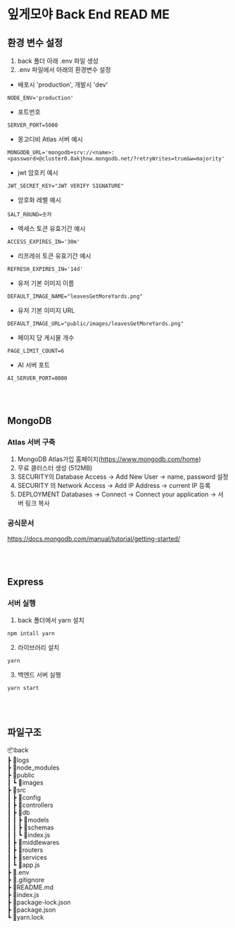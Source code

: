 # 잎게모야 Back End READ ME

## 환경 변수 설정

1. back 폴더 아래 .env 파일 생성
2. .env 파일에서 아래의 환경변수 설정

- 배포시 'production', 개발시 'dev'

```
NODE_ENV='production'
```

- 포트번호

```
SERVER_PORT=5000
```

- 몽고디비 Atlas 서버 예시

```
MONGODB_URL='mongodb+srv://<name>:<password>@cluster0.8akjhnw.mongodb.net/?retryWrites=true&w=majority'
```

- jwt 암호키 예시

```
JWT_SECRET_KEY="JWT VERIFY SIGNATURE"
```

- 암호화 레벨 예시

```
SALT_ROUND=숫자
```

- 엑세스 토큰 유효기간 예시

```
ACCESS_EXPIRES_IN='30m'
```

- 리프레쉬 토큰 유효기간 예시

```
REFRESH_EXPIRES_IN='14d'
```

- 유저 기본 이미지 이름

```
DEFAULT_IMAGE_NAME="leavesGetMoreYards.png"
```

- 유저 기본 이미지 URL

```
DEFAULT_IMAGE_URL="public/images/leavesGetMoreYards.png"
```

- 페이지 당 게시물 개수

```
PAGE_LIMIT_COUNT=6
```

- AI 서버 포트

```
AI_SERVER_PORT=8000
```

<br><br>

## MongoDB

### Atlas 서버 구축

1. MongoDB Atlas가입
   홈페이지(https://www.mongodb.com/home)
2. 무료 클러스터 생성 (512MB)
3. SECURITY의 Database Access -> Add New User -> name, password 설정
4. SECURITY 의 Network Access -> Add IP Address -> current IP 등록
5. DEPLOYMENT Databases -> Connect -> Connect your application -> 서버 링크 복사

### 공식문서

https://docs.mongodb.com/manual/tutorial/getting-started/

<br><br>

## Express

### 서버 실행

1. back 폴더에서 yarn 설치

```
npm intall yarn
```

2. 라이브러리 설치

```
yarn
```

3. 백엔드 서버 실행

```
yarn start
```

<br><br>

## 파일구조

📦back  
┣ 📂logs  
┣ 📂node_modules  
┣ 📂public  
┃ ┗ 📂images  
┣ 📂src  
┃ ┣ 📂config  
┃ ┣ 📂controllers  
┃ ┣ 📂db  
┃ ┃ ┣ 📂models  
┃ ┃ ┣ 📂schemas  
┃ ┃ ┗ 📜index.js  
┃ ┣ 📂middlewares  
┃ ┣ 📂routers  
┃ ┣ 📂services  
┃ ┗ 📜app.js  
┣ 📜.env  
┣ 📜.gitignore  
┣ 📜README.md  
┣ 📜index.js  
┣ 📜package-lock.json  
┣ 📜package.json  
┗ 📜yarn.lock

<br><br>
